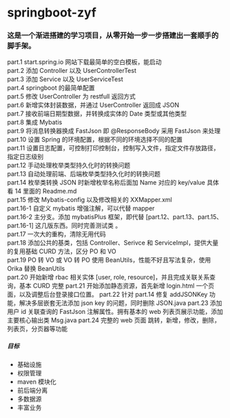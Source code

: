 # springboot-zyf   

### 这是一个渐进搭建的学习项目，从零开始一步一步搭建出一套顺手的脚手架。

part.1 start.spring.io 网站下载最简单的空白模板，能启动   
part.2 添加 Controller 以及 UserControllerTest   
part.3 添加 Service 以及 UserServiceTest   
part.4 springboot 的最简单配置   
part.5 修改 UserController 为 restfull 返回方式   
part.6 新增实体封装数据，并通过 UserController 返回成 JSON   
part.7 接收前端日期型数据，并转换成实体的 Date 类型或其他类型   
part.8 集成 Mybatis   
part.9 将消息转换器换成 FastJson 即 @ResponseBody 采用 FastJson 来处理   
part.10 设置 Spring 的环境配置，根据不同的环境选择不同的配置   
part.11 设置日志配置，可控制打印控制台，控制写入文件，指定文件存放路径，指定日志级别   
part.12 手动处理枚举类型持久化时的转换问题   
part.13 自动处理前端、后端枚举类型持久化时的转换问题   
part.14 枚举类转换 JSON 时新增枚举名称后面加 Name 对应的 key/value 具体看 14 里面的 Readme.md   
part.15  修改 Mybatis-config 以及修改相关的 XXMapper.xml   
part.16-1  自定义 mybatis 增强注解，可以代替 mapper   
part.16-2  主分支。添加 mybatisPlus 框架，即代替 [part.12、part.13、part.15、part.16-1] 这几版东西。同时完善测试类 。  
part.17  一次大的重构，清除无用代码   
part.18  添加公共的基类，包括 Controller、Serivce 和 ServiceImpl，提供大量的复用基础 CURD 方法，区分 PO 和 VO   
part.19  PO 转 VO  或 VO 转 PO 使用 BeanUtils，性能不好且写法复杂，使用 Orika 替换 BeanUtils   
part.20  开始新增 rbac 相关实体 [user, role, resource]，并且完成关联关系查询，基本 CURD 完整
part.21  开始添加静态资源，首先新增 login.html 一个页面，以及调整后台登录接口位置。
part.22  针对 part.14 修复 addJSONKey 功能，解决多层嵌套无法添加 json key 的问题，同时删除 JSON.java
part.23  添加用户 id 关联查询的 FastJson 注解属性。拥有基本的 web 列表页展示功能，添加主要核心输出类 Msg.java
part.24  完整的 web 页面 跳转，新增，修改，删除，列表页，分页器等功能


##### 目标
 - 基础设施
 - 权限管理
 - maven 模块化
 - 前后端分离
 - 多数据源
 - 丰富业务